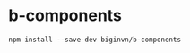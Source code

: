 # b-components
```
npm install --save-dev biginvn/b-components
```
<div class="container">
        <template id="main-page">
            <div class="container">
                <div class="jumbotron">
                    <h1>Vue Components</h1>
                </div>
                <div class="row">
                    <figure class="col-md-6">
                        <h4 class="mb-3">Text Field</h4>
                        <p>
                            <b-text-field name="minh" id="asdasd" type="email" class-name="minh class" v-model="input.name" placeholder="Input yout text" label="Label"></b-text-field>
                        </p>
                        <p>{{ input.name }}</p>

                        <button type="button" class="btn btn-success" @click="input.name='Test'">Update model</button>
                        <button type="button" class="btn btn-success" @click="input.name=''">Empty</button>
                    </figure>

                    <figure class="col-md-6">
                        <h4 class="mb-3">Checkbox</h4>
                        <p>
                            <b-check-box class-name="minh class" v-model="input.checkbox" bind-value="USA" label="USA"></b-check-box>
                            <b-check-box class-name="minh class" v-model="input.checkbox" bind-value="Thai Lan" label="Thai Lan"></b-check-box>
                            <b-check-box class-name="minh class" v-model="input.checkbox" bind-value="VN" label="VN"></b-check-box>
                        </p>
                        <p>{{ input.checkbox }}</p>
                        <p>
                            <button type="button" class="btn btn-success" @click="input.checkbox=['USA']">Only USA</button>
                            <button type="button" class="btn btn-success" @click="input.checkbox=[]">Reset all</button>
                        </p>
                        <br>

                        <p>
                            <b-check-box class-name="minh class" v-model="input.checkboxByValue" bind-value="USA" label="USA"></b-check-box>
                        </p>
                        <p>{{ input.checkboxByValue }}</p>

                        <button type="button" class="btn btn-success" @click="input.checkboxByValue = true">USA</button>


                    </figure>

                    <figure class="col-md-6">
                        <h4 class="mb-3">Radio</h4>
                        <p>
                            <b-radio name="minh" id="radio-usa" class-name="testing-b-radio" v-model="input.radio" value="USA" label="USA"></b-radio>
                            <b-radio name="minh" id="radio-vn" class-name="testing-b-radio" v-model="input.radio" value="VN" label="VN"></b-radio>
                            <b-radio name="minh" id="radio-thai" class-name="testing-b-radio" v-model="input.radio" value="Thai Lan" label="Thai Lan"></b-radio>
                        </p>
                        <p>{{ input.radio }}</p>

                        <button type="button" class="btn btn-success" @click="input.radio='VN'">VN only</button>
                        <button type="button" class="btn btn-success" @click="input.radio=null">Null</button>
                    </figure>

                    <figure class="col-md-6">
                        <h4 class="mb-3">Switch</h4>
                        <p>

                            <b-switch name="minh" id="USA" class-name="testing-b-switch" v-model="input.switch" bind-value="USA" label="USA"></b-switch>
                            <label for="USA">USA</label>
                        </p>
                        <p>
                            <b-switch name="minh" class-name="testing-b-switch" v-model="input.switch" bind-value="VN" id="VN"></b-switch>
                            <label for="VN">VN</label>
                        </p>
                        <p>
                            <b-switch name="minh" class-name="testing-b-switch" v-model="input.switch" bind-value="Thai Lan" id="Thai Lan"></b-switch>
                            <label for="Thai Lan">Thai Lan</label>
                        </p>
                            
                        </p>
                        <p>{{ input.switch }}</p>
                        <p>                            
                            <button type="button" class="btn btn-success" @click="input.switch=['VN']">VN only</button>
                            <button type="button" class="btn btn-success" @click="input.switch=[]">Empty</button>
                        </p>
                        
                        <p>
                            <b-switch name="minh" class-name="testing-b-switch" v-model="input.switchBool"></b-switch>
                        </p>
                        <p>{{ input.switchBool }}</p>
                        <p>
                            <button type="button" class="btn btn-success" @click="input.switchBool = true">True</button>
                            <button type="button" class="btn btn-success" @click="input.switchBool = false">False</button>
                        </p>
                    </figure>

                    <figure class="col-md-6">
                        <h4 class="mb-3">Selectbox</h4>
                        <p>
                            <b-select item-text = "name" item-val = "code" label = "Select country" name="minh" class-name="testing-b-select" v-model="input.select" :list="list"></b-select>
                        </p>
                        <p>{{ input.select }}</p>

                        <button type="button" class="btn btn-success" @click="input.select='USA'">Select USA</button>
                        <button type="button" class="btn btn-success" @click="input.select=null">Null</button>
                    </figure>

                    <figure class="col-md-6">
                        <h4 class="mb-3">Textarea</h4>
                        <p>
                            <b-textarea placeholder = "Because ..." label = "Why I'm the best" name="minh" class-name="testing-b-textarea" v-model="input.textarea"></b-textarea>
                        </p>
                        <p>{{ input.textarea }}</p>

                        <button type="button" class="btn btn-success" @click="input.textarea='Awesome components'">Update</button>
                        <button type="button" class="btn btn-success" @click="input.textarea=null">Null</button>
                    </figure>

                    <figure class="col-md-6">
                        <h4 class="mb-3">Rating</h4>
                        <p>
                            <b-rating rate-max = "5" disabled = "disabled2" class-name="testing-b-rating" v-model="input.rating"></b-rating>
                        </p>
                        <p>{{ input.rating }}</p>

                        <button type="button" class="btn btn-success" @click="input.rating=5">5 stars</button>
                        <button type="button" class="btn btn-success" @click="input.rating=3">Update to 3 stars</button>
                        <button type="button" class="btn btn-success" @click="input.rating=7">More 5 stars (7)</button>
                        <button type="button" class="btn btn-success" @click="input.rating=null">Null</button>
                    </figure>


                </div>
            </div>
        </template>
        <div id="app"></div>
    </div>
    <script>
    var vm = new Vue({
        el: '#app',
        data: {
            input: {
                name: 'Please input some text here',
                checkbox: [],
                checkboxByValue : null,
                radio : null,
                switch : [],
                switchBool : true,
                select : null,
                textarea : null,
                rating : null,
            },
            list : [
                { code : 'VN', name : 'Viet Nam'},
                { code : 'USA', name : 'United States'},
                { code : 'CAM', name : 'Campuchia'}
            ]
        },
        template: '#main-page'
    });
    </script>